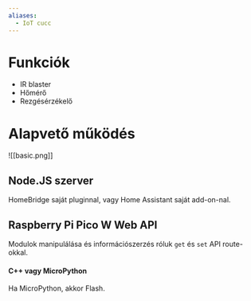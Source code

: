 ```yaml
---
aliases:
  - IoT cucc
---
```

# Funkciók
- IR blaster
- Hőmérő
- Rezgésérzékelő
# Alapvető működés
![[basic.png]]
## Node.JS szerver
HomeBridge saját pluginnal, vagy Home Assistant saját add-on-nal.
## Raspberry Pi Pico W Web API
Modulok manipulálása és információszerzés róluk `get` és `set` API route-okkal.
#### C++ vagy MicroPython
Ha MicroPython, akkor Flash.